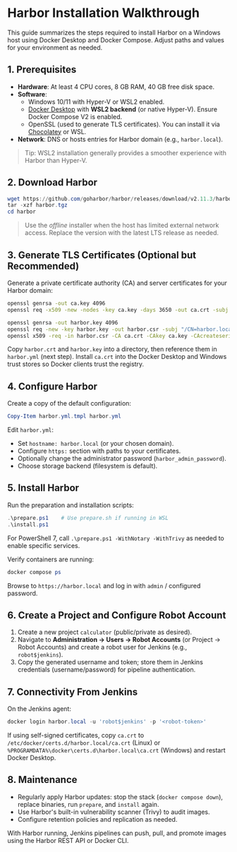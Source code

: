 # Harbor Installation Walkthrough

This guide summarizes the steps required to install Harbor on a Windows host using Docker Desktop and Docker Compose. Adjust paths and values for your environment as needed.

## 1. Prerequisites

- **Hardware**: At least 4 CPU cores, 8 GB RAM, 40 GB free disk space.
- **Software**:
  - Windows 10/11 with Hyper-V or WSL2 enabled.
  - [Docker Desktop](https://www.docker.com/products/docker-desktop/) with **WSL2 backend** (or native Hyper-V). Ensure Docker Compose V2 is enabled.
  - OpenSSL (used to generate TLS certificates). You can install it via [Chocolatey](https://community.chocolatey.org/packages/openssl) or WSL.
- **Network**: DNS or hosts entries for Harbor domain (e.g., `harbor.local`).

> Tip: WSL2 installation generally provides a smoother experience with Harbor than Hyper-V.

## 2. Download Harbor

```powershell
wget https://github.com/goharbor/harbor/releases/download/v2.11.3/harbor-offline-installer-v2.11.3.tgz -OutFile harbor.tgz
tar -xzf harbor.tgz
cd harbor
```

> Use the *offline* installer when the host has limited external network access. Replace the version with the latest LTS release as needed.

## 3. Generate TLS Certificates (Optional but Recommended)

Generate a private certificate authority (CA) and server certificates for your Harbor domain:

```bash
openssl genrsa -out ca.key 4096
openssl req -x509 -new -nodes -key ca.key -days 3650 -out ca.crt -subj "/CN=harbor-ca"

openssl genrsa -out harbor.key 4096
openssl req -new -key harbor.key -out harbor.csr -subj "/CN=harbor.local"
openssl x509 -req -in harbor.csr -CA ca.crt -CAkey ca.key -CAcreateserial -out harbor.crt -days 3650
```

Copy `harbor.crt` and `harbor.key` into a directory, then reference them in `harbor.yml` (next step). Install `ca.crt` into the Docker Desktop and Windows trust stores so Docker clients trust the registry.

## 4. Configure Harbor

Create a copy of the default configuration:

```powershell
Copy-Item harbor.yml.tmpl harbor.yml
```

Edit `harbor.yml`:

- Set `hostname: harbor.local` (or your chosen domain).
- Configure `https:` section with paths to your certificates.
- Optionally change the administrator password (`harbor_admin_password`).
- Choose storage backend (filesystem is default).

## 5. Install Harbor

Run the preparation and installation scripts:

```powershell
.\prepare.ps1    # Use prepare.sh if running in WSL
.\install.ps1
```

For PowerShell 7, call `.\prepare.ps1 -WithNotary -WithTrivy` as needed to enable specific services.

Verify containers are running:

```powershell
docker compose ps
```

Browse to `https://harbor.local` and log in with `admin` / configured password.

## 6. Create a Project and Configure Robot Account

1. Create a new project `calculator` (public/private as desired).
2. Navigate to **Administration → Users → Robot Accounts** (or Project → Robot Accounts) and create a robot user for Jenkins (e.g., `robot$jenkins`).
3. Copy the generated username and token; store them in Jenkins credentials (username/password) for pipeline authentication.

## 7. Connectivity From Jenkins

On the Jenkins agent:

```powershell
docker login harbor.local -u 'robot$jenkins' -p '<robot-token>'
```

If using self-signed certificates, copy `ca.crt` to `/etc/docker/certs.d/harbor.local/ca.crt` (Linux) or `%PROGRAMDATA%\docker\certs.d\harbor.local\ca.crt` (Windows) and restart Docker Desktop.

## 8. Maintenance

- Regularly apply Harbor updates: stop the stack (`docker compose down`), replace binaries, run `prepare`, and `install` again.
- Use Harbor's built-in vulnerability scanner (Trivy) to audit images.
- Configure retention policies and replication as needed.

With Harbor running, Jenkins pipelines can push, pull, and promote images using the Harbor REST API or Docker CLI.
